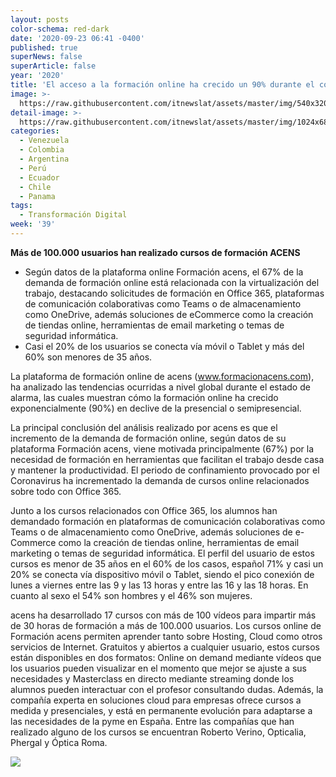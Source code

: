 ```yaml
---
layout: posts
color-schema: red-dark
date: '2020-09-23 06:41 -0400'
published: true
superNews: false
superArticle: false
year: '2020'
title: 'El acceso a la formación online ha crecido un 90% durante el confinamiento '
image: >-
  https://raw.githubusercontent.com/itnewslat/assets/master/img/540x320/En-entrenamiento-p.jpg
detail-image: >-
  https://raw.githubusercontent.com/itnewslat/assets/master/img/1024x680/En-entrenamiento-g.jpg
categories:
  - Venezuela
  - Colombia
  - Argentina
  - Perú
  - Ecuador
  - Chile
  - Panama
tags:
  - Transformación Digital
week: '39'
---
```

**Más de 100.000 usuarios han realizado cursos de formación ACENS**
 
- Según datos de la plataforma online Formación acens, el 67% de la demanda de formación online está relacionada con la virtualización del trabajo, destacando solicitudes de formación en Office 365, plataformas de comunicación colaborativas como Teams o de almacenamiento como OneDrive, además soluciones de eCommerce como la creación de tiendas online, herramientas de email marketing o temas de seguridad informática.
- Casi el 20% de los usuarios se conecta vía móvil o Tablet y más del 60% son menores de 35 años.
 
La plataforma de formación online de acens (www.formacionacens.com), ha analizado las tendencias ocurridas a nivel global durante el estado de alarma, las cuales muestran cómo la formación online ha crecido exponencialmente (90%) en declive de la presencial o semipresencial. 
 
La principal conclusión del análisis realizado por acens es que el incremento de la demanda de formación online, según datos de su plataforma Formación acens, viene motivada principalmente (67%) por la necesidad de formación en herramientas que facilitan el trabajo desde casa y mantener la productividad. El periodo de confinamiento provocado por el Coronavirus ha incrementado la demanda de cursos online relacionados sobre todo con Office 365. 
 
Junto a los cursos relacionados con Office 365, los alumnos han demandado formación en plataformas de comunicación colaborativas como Teams o de almacenamiento como OneDrive, además soluciones de e-Commerce como la creación de tiendas online, herramientas de email marketing o temas de seguridad informática. El perfil del usuario de estos cursos es menor de 35 años en el 60% de los casos, español 71% y casi un 20% se conecta vía dispositivo móvil o Tablet, siendo el pico conexión de lunes a viernes entre las 9 y las 13 horas y entre las 16 y las 18 horas. En cuanto al sexo el 54% son hombres y el 46% son mujeres.
 
acens ha desarrollado 17 cursos con más de 100 vídeos para impartir más de 30 horas de formación a más de 100.000 usuarios. Los cursos online de Formación acens permiten aprender tanto sobre Hosting, Cloud como otros servicios de Internet. Gratuitos y abiertos a cualquier usuario, estos cursos están disponibles en dos formatos: Online on demand mediante vídeos que los usuarios pueden visualizar en el momento que mejor se ajuste a sus necesidades y Masterclass en directo mediante streaming donde los alumnos pueden interactuar con el profesor consultando dudas. Además, la compañía experta en soluciones cloud para empresas ofrece cursos a medida y presenciales, y está en permanente evolución para adaptarse a las necesidades de la pyme en España. Entre las compañías que han realizado alguno de los cursos se encuentran Roberto Verino, Opticalia, Phergal y Óptica Roma.

<img src="https://tracker.metricool.com/c3po.jpg?hash=56f88a41e39ab42c063cc51676587a04"/>
